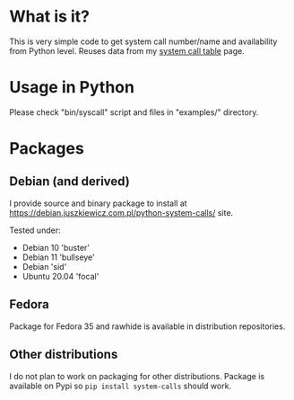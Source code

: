 # What is it?

This is very simple code to get system call number/name and availability from
Python level. Reuses data from my [system call
table](https://marcin.juszkiewicz.com.pl/download/tables/syscalls.html) page.

# Usage in Python

Please check "bin/syscall" script and files in "examples/" directory.

# Packages

## Debian (and derived)

I provide source and binary package to install at
https://debian.juszkiewicz.com.pl/python-system-calls/ site.

Tested under:

- Debian 10 'buster'
- Debian 11 'bullseye'
- Debian 'sid'
- Ubuntu 20.04 'focal'

## Fedora

Package for Fedora 35 and rawhide is available in distribution repositories.

## Other distributions

I do not plan to work on packaging for other distributions. Package is available
on Pypi so `pip install system-calls` should work.
